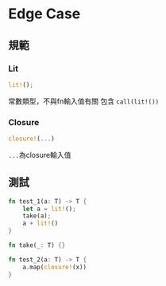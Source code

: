 # Edge Case

## 規範

### Lit

```rust
lit!();
```

常數類型，不與fn輸入值有關
包含 `call(lit!())`

### Closure

```rust
closure!(...)
```

`...`為closure輸入值

## 測試

```rust
fn test_1(a: T) -> T {
    let a = lit!();
    take(a);
    a + lit!()
}

fn take(_: T) {}
```

```rust
fn test_2(a: T) -> T {
    a.map(closure!(x))
}
```
